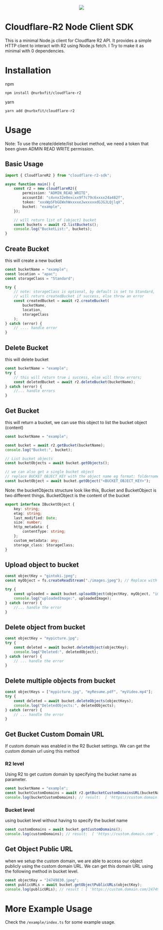 <center><img src="https://capsule-render.vercel.app/api?type=rounded&height=300&color=gradient&text=Cloudflare-R2&textBg=false&section=header&reversal=false&animation=fadeIn" /></center>

# Cloudflare-R2 Node Client SDK

This is a minimal Node.js client for Cloudflare R2 API. It provides a simple HTTP client to interact with R2 using Node.js fetch. I Try to make it as minimal with 0 dependencies.

# Installation

npm

```
npm install @nurbxfit/cloudflare-r2
```

yarn

```
yarn add @nurbxfit/cloudflare-r2
```

# Usage

Note:
To use the create/delete/list bucket method, we need a token that been given ADMIN READ WRITE permission.

## Basic Usage

```ts
import { CloudflareR2 } from "cloudflare-r2-sdk";

async function main() {
	const r2 = new cloudflareR2({
		permission: "ADMIN_READ_WRITE",
		accountId: "c4vnx32e0excxx9f7c79c6xxxx24a482f",
		token: "xxxWpSFbGEWxhWxxxxeJwxxxxxdGJGJLQjlqX",
		bucket: "example",
	});

	// will return list of [object] bucket
	const buckets = await r2.listBuckets();
	console.log("BucketList:", buckets);
}
```

## Create Bucket

this will create a new bucket

```ts
const bucketName = "example";
const location = "apac";
const storageClass = "Standard";

try {
	// note: storageClass is optional, by default is set to Standard,
	// will return createdBucket if success, else throw an error
	const createdBucket = await r2.createBucket(
		bucketName,
		location,
		storageClass
	);
} catch (error) {
	// .... handle error
}
```

## Delete Bucket

this will delete bucket

```ts
const bucketName = "example";
try {
	// this will return true i success, else will throw errors;
	const deletedBucket = await r2.deleteBucket(bucketName);
} catch (error) {
	//... handle errors
}
```

## Get Bucket

this will return a bucket,
we can use this object to list the bucket object (content)

```ts
const bucketName = "example";

const bucket = await r2.getBucket(bucketName);
console.log("Bucket:", bucket);

// List bucket objects
const bucketObjects = await bucket.getObjects();

// we can also get a single bucket object
// replace BUCKET_OBJECT_KEY with the object name eg format: foldername/filename.extension
const bucketObject = await bucket.getObject("<BUCKET_OBJECT_KEY>");
```

Note: the bucketObjects structure look like this,
Bucket and BucketObject is two different things.
BucketObject is the content of the bucket

```ts
export interface IBucketObject {
	key: string;
	etag: string;
	last_modified: Date;
	size: number;
	http_metadata: {
		contentType: string;
	};
	custom_metadata: any;
	storage_class: StorageClass;
}
```

## Upload object to bucket

```ts
const objectKey = "gintoki.jpeg";
const myObject = fs.createReadStream("./images.jpeg"); // Replace with your binary data

try {
	const uploaded = await bucket.uploadObject(objectKey, myObject, "image/jpeg");
	console.log("uploadedImage:", uploadedImage);
} catch (error) {
	//... handle the error
}
```

## Delete object from bucket

```ts
const objectKey = "mypicture.jpg";
try {
	const deleted = await bucket.deleteObject(objectKey);
	console.log("Deleted:", deletedObject);
} catch (error) {
	// ... handle the error
}
```

## Delete multiple objects from bucket

```ts
const objectKeys = ["mypicture.jpg", "myResume.pdf", "myVideo.mp4"];
try {
	const deleted = await bucket.deleteObjects(objectKeys);
	console.log("DeletedObjects:", deletedObjects);
} catch (error) {
	// ... handle the error
}
```

## Get Bucket Custom Domain URL

If custom domain was enabled in the R2 Bucket settings.
We can get the custom domain url using this method

### R2 level

Using R2 to get custom domain by specifying the bucket name as parameter.

```ts
const bucketName = "example";
const bucketCustomDomains = await r2.getBucketCustomDomainsURL(bucketName);
console.log(bucketCustomDomains); // result:  [ 'https://custom.domain.com' ]
```

### Bucket level

using bucket level without having to specify the bucket name

```ts
const customDomains = await bucket.getCustomDomains();
console.log(customDomains); // result:  [ 'https://custom.domain.com' ]
```

## Get Object Public URL

when we setup the custom domain, we are able to access our object publicly using the custom domain URL.
We can get this domain URL using the following method in bucket level.

```ts
const objectKey = "24749830.jpeg";
const publicURLs = await bucket.getObjectPublicURLs(objectKey);
console.log(publicURLs); // result : [ 'https://custom.domain.com/24749830.jpeg' ]
```

# More Example Usage

Check the `/example/index.ts` for some example usage.
